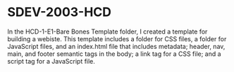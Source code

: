 # SDEV-2003-HCD
In the HCD-1-E1-Bare Bones Template folder, I created a template for building a webiste. This template includes a folder for CSS files, a folder for JavaScript files, and an index.html file that includes metadata; header, nav, main, and footer semantic tags in the body; a link tag for a CSS file; and a script tag for a JavaScript file.
